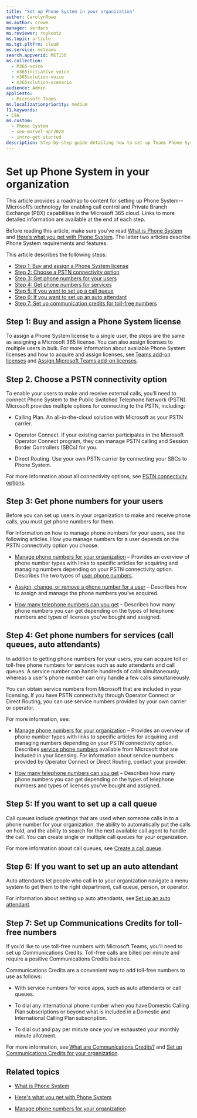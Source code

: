 ```yaml
---
title: "Set up Phone System in your organization"
author: CarolynRowe
ms.author: crowe
manager: serdars
ms.reviewer: roykuntz
ms.topic: article
ms.tgt.pltfrm: cloud
ms.service: msteams
search.appverid: MET150
ms.collection: 
  - M365-voice
  - m365initiative-voice
  - m365solution-voice
  - m365solution-scenario
audience: Admin
appliesto: 
  - Microsoft Teams
ms.localizationpriority: medium
f1.keywords:
- CSH
ms.custom: 
  - Phone System
  - seo-marvel-apr2020
  - intro-get-started
description: Step-by-step guide detailing how to set up Teams Phone System for your organization in Microsoft 365.
---
```


# Set up Phone System in your organization

This article provides a roadmap to content for setting up Phone System--Microsoft’s technology for enabling call control and Private Branch Exchange (PBX) capabilities in the Microsoft 365 cloud. Links to more detailed information are available at the end of each step. 

Before reading this article, make sure you've read [What is Phone System](what-is-phone-system-in-office-365.md) and [Here’s what you get with Phone System](here-s-what-you-get-with-phone-system.md). The latter two articles describe Phone System requirements and features.    

This article describes the following steps: 

- [Step 1: Buy and assign a Phone System license](#step-1-buy-and-assign-a-phone-system-license)  
- [Step 2: Choose a PSTN connectivity option](#step-2-choose-a-pstn-connectivity-option) 
- [Step 3: Get phone numbers for your users](#step-3-get-phone-numbers-for-your-users)
- [Step 4: Get phone numbers for services](#step-4-get-phone-numbers-for-services-call-queues-auto-attendants)
- [Step 5: If you want to set up a call queue](#step-5-if-you-want-to-set-up-a-call-queue) 
- [Step 6: If you want to set up an auto attendant](#step-6-if-you-want-to-set-up-an-auto-attendant) 
- [Step 7: Set up communication credits for toll-free numbers](#step-7-set-up-communications-credits-for-toll-free-numbers)
 

## Step 1: Buy and assign a Phone System license

To assign a Phone System license to a single user, the steps are the same as assigning a Microsoft 365 license. You can also assign licenses to multiple users in bulk. For more information about available Phone System licenses and how to acquire and assign licenses, see [Teams add-on licenses](/teams-add-on-licensing/microsoft-teams-add-on-licensing.md) and [Assign Microsoft Teams add-on licenses](/teams-add-on-licensing/assign-teams-add-on-licenses.md).

## Step 2. Choose a PSTN connectivity option 
 
To enable your users to make and receive external calls, you’ll need to connect Phone System to the Public Switched Telephone Network (PSTN). Microsoft provides multiple options for connecting to the PSTN, including: 

- Calling Plan. An all-in-the-cloud solution with Microsoft as your PSTN carrier. 

- Operator Connect. If your existing carrier participates in the Microsoft Operator Connect program, they can manage PSTN calling and Session Border Controllers (SBCs) for you. 

- Direct Routing. Use your own PSTN carrier by connecting your SBCs to Phone System. 

For more information about all connectivity options, see [PSTN connectivity options](pstn-connectivity.md).   

## Step 3: Get phone numbers for your users

Before you can set up users in your organization to make and receive phone calls, you must get phone numbers for them.

For information on how to manage phone numbers for your users, see the following articles. How you manage numbers for a user depends on the PSTN connectivity option you choose.   

- [Manage phone numbers for your organization](manage-phone-numbers-landing-page.md) – Provides an overview of phone number types with links to specific articles for acquiring and managing numbers depending on your PSTN connectivity option. 
Describes the two types of [user phone numbers](manage-phone-numbers-landing-page.md#user-telephone-numbers). 
 
- [Assign, change, or remove a phone number for a user](assign-change-or-remove-a-phone-number-for-a-user.md) – Describes how to assign and manage the phone numbers you’ve acquired. 
 
- [How many telephone numbers can you get](how-many-phone-numbers-can-you-get.md) – Describes how many phone numbers you can get depending on the types of telephone numbers and types of licenses you've bought and assigned. 


## Step 4: Get phone numbers for services (call queues, auto attendants)

In addition to getting phone numbers for your users, you can acquire toll or toll-free phone numbers for services such as auto attendants and call queues. A service number can handle hundreds of calls simultaneously, whereas a user's phone number can only handle a few calls simultaneously.   

You can obtain service numbers from Microsoft that are included in your licensing. If you have PSTN connectivity through Operator Connect or Direct Routing, you can use service numbers provided by your own carrier or operator. 

For more information, see:

- [Manage phone numbers for your organization](manage-phone-numbers-landing-page.md) – Provides an overview of phone number types with links to specific articles for acquiring and managing numbers depending on your PSTN connectivity option.  
Describes [service phone numbers](manage-phone-numbers-landing-page.md#service-telephone-numbers) available from Microsoft that are included in your licensing. For information about service numbers provided by Operator Connect or Direct Routing, contact your provider. 

- [How many telephone numbers can you get](how-many-phone-numbers-can-you-get.md) – Describes how many phone numbers you can get depending on the types of telephone numbers and types of licenses you've bought and assigned. 

## Step 5: If you want to set up a call queue

Call queues include greetings that are used when someone calls in to a phone number for your organization, the ability to automatically put the calls on hold, and the ability to search for the next available call agent to handle the call. You can create single or multiple call queues for your organization. 

For more information about call queues, see [Create a call queue](create-a-phone-system-call-queue.md).

## Step 6: If you want to set up an auto attendant

Auto attendants let people who call in to your organization navigate a menu system to get them to the right department, call queue, person, or operator.  

For information about setting up auto attendants, see [Set up an auto attendant](create-a-phone-system-auto-attendant.md).

## Step 7: Set up Communications Credits for toll-free numbers

If you’d like to use toll-free numbers with Microsoft Teams, you'll need to set up Communications Credits. Toll-free calls are billed per minute and require a positive Communications Credits balance. 

Communications Credits are a convenient way to add toll-free numbers to use as follows: 

- With service numbers for voice apps, such as auto attendants or call queues. 

- To dial any international phone number when you have Domestic Calling Plan subscriptions or beyond what is included in a Domestic and International Calling Plan subscription. 

- To dial out and pay per minute once you've exhausted your monthly minute allotment. 

For more information, see [What are Communications Credits?](what-are-communications-credits.md) and [Set up Communications Credits for your organization](set-up-communications-credits-for-your-organization.md).
  

## Related topics

- [What is Phone System](what-is-phone-system-in-office-365.md)

- [Here's what you get with Phone System](here-s-what-you-get-with-phone-system.md)

- [Manage phone numbers for your organization](manage-phone-numbers-landing-page.md)


    
  
 
